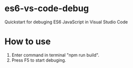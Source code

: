# es6-vs-code-debug
Quickstart for debuging ES6 JavaScript in Visual Studio Code

# How to use
1. Enter command in terminal "npm run build".
2. Press F5 to start debuging.
